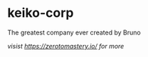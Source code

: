 # keiko-corp 
The greatest company ever created by Bruno

*visist https://zerotomastery.io/ for more*
